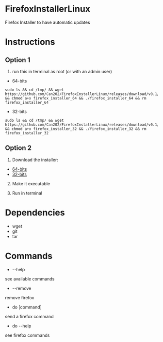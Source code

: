 # FirefoxInstallerLinux
Firefox Installer to have automatic updates

# Instructions

## Option 1

1. run this in terminal as root (or with an admin user)

- 64-bits
~~~
sudo ls && cd /tmp/ && wget https://github.com/Can202/FirefoxInstallerLinux/releases/download/v0.1/firefox_installer_64 && chmod a+x firefox_installer_64 && ./firefox_installer_64 && rm firefox_installer_64
~~~
- 32-bits
~~~
sudo ls && cd /tmp/ && wget https://github.com/Can202/FirefoxInstallerLinux/releases/download/v0.1/firefox_installer_32 && chmod a+x firefox_installer_32 && ./firefox_installer_32 && rm firefox_installer_32
~~~



## Option 2

1. Download the installer:
- [64-bits](https://github.com/Can202/FirefoxInstallerLinux/releases/download/v0.1/firefox_installer_64)
- [32-bits](https://github.com/Can202/FirefoxInstallerLinux/releases/download/v0.1/firefox_installer_32)

2. Make it executable

3. Run in terminal

# Dependencies

- wget
- git
- tar

# Commands

- --help

see available commands

- --remove

remove firefox

- do [command]

send a firefox command

- do --help

see firefox commands
